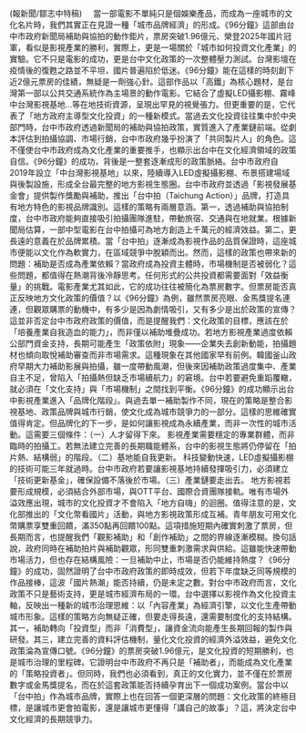 (報新聞/鄒志中特稿)     當一部電影不單純只是個娛樂產品，而成為一座城市的文化名片時，我們其實正在見證一種「城市品牌經濟」的形成。《96分鐘》這部由台中市政府新聞局補助與協拍的動作鉅片，票房突破1.96億元、榮登2025年國片冠軍，看似是影視產業的勝利，實際上，更是一場關於「城市如何投資文化產業」的實驗。它不只是電影的成功，更是台中文化政策的一次整體壓力測試。台灣影壇在疫情後的復甦之路並不平坦，國片普遍陷於低迷。《96分鐘》能在這樣的時刻創下近2億元票房的佳績，無疑是一劑強心針。這部作品以「高鐵」為核心題材，是台灣第一部以公共交通系統作為主場景的動作電影。它結合了虛擬LED攝影棚、霧峰中台灣影視基地…等在地技術資源，呈現出罕見的視覺張力。但更重要的是，它代表了「地方政府主導型文化投資」的一種新模式。當過去文化投資往往集中於中央部門時，台中市政府透過新聞局的補助與協拍政策，實質進入了產業鏈前端。從劇本評估到拍攝協調、市場行銷，台中市政府幾乎扮演了「共同製片人」的角色。這不僅使台中市政府成為文化產業的重要推手，也顯示出台中在文化經濟領域的政策自信。《96分鐘》的成功，背後是一整套逐漸成形的政策脈絡。台中市政府自2019年設立「中台灣影視基地」以來，陸續導入LED虛擬攝影棚、布景搭建場域與後製設施，形成全台最完整的地方影視生態圈。台中市政府並透過「影視發展基金會」提供製作獎勵與補助，推出「台中拍（Taichung Action）」品牌，打造具有地方特色的影視品牌識別。這樣的策略有兩層意涵。第一，透過補助與協拍制度，台中市政府能夠直接吸引拍攝團隊進駐，帶動旅宿、交通與在地就業。根據新聞局估算，一部中型電影在台中拍攝可為地方創造上千萬元的經濟效益。第二，更長遠的意義在於品牌累積。當「台中拍」逐漸成為影視作品的品質保證時，這座城市便能以文化作為軟實力，在區域競爭中脫穎而出。然而，這樣的政策也帶來新的問題：補助是否成為產業依賴？當政府成為投資主體時，市場機制是否被弱化？這些問題，都值得在熱潮背後冷靜思考。任何形式的公共投資都需要面對「效益衡量」的挑戰。電影產業尤其如此，它的成功往往被簡化為票房數字。但票房能否真正反映地方文化政策的價值？以《96分鐘》為例，雖然票房亮眼、金馬獎提名連連，但觀眾購票的動機中，有多少是因為劇情吸引，又有多少是出於政策的宣傳？這並非否定台中市政府政策的價值，而是提醒我們：文化政策的目標，應該在於「培養產業自我造血的能力」，而非僅以補助堆疊成功。若地方影視產業過度依賴公部門資金支持，長期可能產生「政策依附」現象——企業失去創新動能，拍攝題材也傾向取悅補助審查而非市場需求。這種現象在其他國家早有前例。韓國釜山政府早期大力補助影展與拍攝，雖一度帶動風潮，但後來因補助政策過度集中、產業自主不足，曾陷入「拍攝熱但缺乏市場續航力」的窘境。台中若要避免重蹈覆轍，就必須在「文化支持」與「市場機制」之間找到平衡。《96分鐘》的成功顯示出台中影視產業進入「品牌化階段」。與過去單一補助製作不同，現在的策略是整合影視基地、政策品牌與城市行銷，使文化成為城市競爭力的一部分。這樣的思維確實值得肯定。但品牌化的下一步，是如何讓影視成為永續產業，而非一次性的城市活動。這需要三個條件：（一）人才留得下來。 影視產業需要穩定的專業群體，而非臨時的拍攝工。若無法建立完善的長期職能體系，台中的影視生態將仍停留在「拍片熱、結構弱」的階段。（二）基地能自我更新。 科技變動快速，LED虛擬攝影棚的技術可能三年就過時。台中市政府若要讓影視基地持續發揮吸引力，必須建立「技術更新基金」，確保設備不落後於市場。（三）產業鏈要走出去。 地方影視若要形成規模，必須結合外部市場，與OTT平台、國際合資團隊接軌。唯有市場外溢效應出現，城市的文化投資才不會陷入「地方自嗨」的迴圈。值得注意的是，文化部推出的「文化幣看國片」活動，與地方影視政策形成互補。青年朋友可用文化幣購票享雙重回饋，滿350點再回饋100點。這項措施短期內確實刺激了票房，但長期而言，也提醒我們「觀影補助」和「創作補助」之間的界線逐漸模糊。換句話說，政府同時在補助拍片與補助觀眾，形同雙重刺激需求與供給。這雖能快速帶動市場活力，但也存在結構風險：一旦補助中止，市場是否仍能維持熱度？《96分鐘》的成功，固然證明了台中市政府政策的即時成效，但若下年度缺乏同等規模的作品接棒，這波「國片熱潮」能否持續，仍是未定之數。對台中市政府而言，文化政策不只是藝術支持，更是城市經濟布局的一環。台中選擇以影視作為文化投資主軸，反映出一種新的城市治理思維：以「內容產業」為經濟引擎，以文化生產帶動城市形象。這樣的策略方向無疑正確，但要走得長遠，還需要制度化的支持結構。其一，補助轉向「投資型」而非「消費型」，讓資金流向能產生長期回報的製作與研發。其三，建立完善的資料評估機制，量化文化投資的經濟外溢效益，避免文化政策淪為宣傳口號。《96分鐘》的票房突破1.96億元，是文化投資的短期勝利，也是城市治理的里程碑。它證明台中市政府不再只是「補助者」，而能成為文化產業的「策略投資者」。但同時，我們也必須看到，真正的文化實力，並不僅在於票房數字或金馬獎提名，而在於這套政策能否持續孕育出下一個成功案例。當台中以「台中拍」作為城市品牌，實際上也在回答一個更深層的問題：文化政策的終極目標，是讓城市更會拍電影，還是讓城市更懂得「講自己的故事」？這，將決定台中文化經濟的長期競爭力。